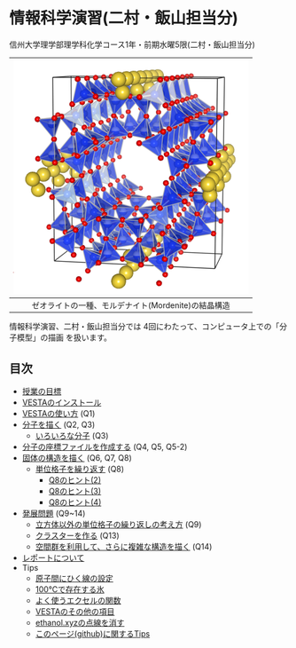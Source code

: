 # 情報科学演習(二村・飯山担当分)

信州大学理学部理学科化学コース1年・前期水曜5限(二村・飯山担当分)

|![Mordenite](/img/Mordenite.png)|
|:---:|
|ゼオライトの一種、モルデナイト(Mordenite)の結晶構造|

情報科学演習、二村・飯山担当分では 4回にわたって、コンピュータ上での「分子模型」の描画 を扱います。

## 目次
- [授業の目標](docs/aim.md)
- [VESTAのインストール](docs/install.md)
- [VESTAの使い方](docs/howtouse.md) (Q1)
- [分子を描く](docs/molecule.md) (Q2, Q3)
  - [いろいろな分子](docs/samples.md) (Q3) 
- [分子の座標ファイルを作成する](docs/xyzfile.md) (Q4, Q5, Q5-2)
- [固体の構造を描く](docs/solid.md) (Q6, Q7, Q8)
  - [単位格子を繰り返す](docs/repeatunit.md) (Q8)
    - [Q8のヒント(2)](docs/Q8-2.md)
    - [Q8のヒント(3)](docs/Q8-3.md)
    - [Q8のヒント(4)](docs/Q8-4.md)
- [発展問題](docs/advanced.md) (Q9~14)
  - [立方体以外の単位格子の繰り返しの考え方](docs/iceunit.md) (Q9)
  - [クラスターを作る](docs/cluster.md) (Q13)
  - [空間群を利用して、さらに複雑な構造を描く](docs/zeolite.md) (Q14)
- [レポートについて](docs/report.md)
- Tips
  - [原子間にひく線の設定](tips/bond.md)
  - [100℃で存在する氷](tips/hpice.md)
  - [よく使うエクセルの関数](tips/excelfunc.md)
  - [VESTAのその他の項目](tips/settings.md)
  - [ethanol.xyzの点線を消す](tips/ethbond.md)
  - [このページ(github)に関するTips](tips/github.md)
